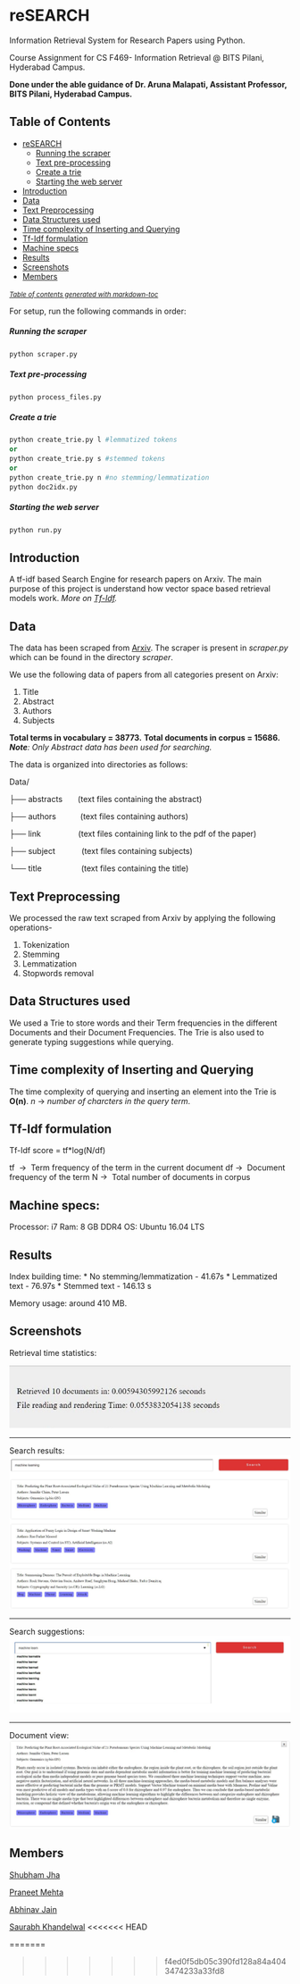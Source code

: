 # reSEARCH
Information Retrieval System for Research Papers using Python.

Course Assignment for CS F469- Information Retrieval @ BITS Pilani, Hyderabad Campus.

**Done under the able guidance of Dr. Aruna Malapati, Assistant Professor, BITS Pilani, Hyderabad Campus.**

## Table of Contents
 * [reSEARCH](#research)
    * [Running the scraper](#running-the-scraper)
    * [Text pre-processing](#text-pre-processing)
    * [Create a trie](#create-a-trie)
    * [Starting the web server](#starting-the-web-server)
  * [Introduction](#introduction)
  * [Data](#data)
  * [Text Preprocessing](#text-preprocessing)
  * [Data Structures used](#data-structures-used)
  * [Time complexity of Inserting and Querying](#time-complexity-of-inserting-and-querying)
  * [Tf-Idf formulation](#tf-idf-formulation)
  * [Machine specs](#machine-specs)
  * [Results](#results)
  * [Screenshots](#screenshots)
  * [Members](#members)

<small><i><a href='http://ecotrust-canada.github.io/markdown-toc/'>Table of contents generated with markdown-toc</a></i></small>

For setup, run the following commands in order:

##### Running the scraper
```python
python scraper.py
```
##### Text pre-processing
```python
python process_files.py
```
##### Create a trie
```python
python create_trie.py l #lemmatized tokens
or
python create_trie.py s #stemmed tokens
or
python create_trie.py n #no stemming/lemmatization
python doc2idx.py 
```
##### Starting the web server
```python
python run.py
```
## Introduction
A tf-idf based Search Engine for research papers on Arxiv. The main purpose of this project is understand how vector space based retrieval models work.
*More on [Tf-Idf](https://en.wikipedia.org/wiki/Tf%E2%80%93idf).*

## Data
The data has been scraped from [Arxiv](https://arxiv.org). The scraper is present in *scraper.py* which can be found in the directory *scraper*.

We use the following data  of papers from all categories present on Arxiv:
1. Title
2. Abstract
3. Authors
4. Subjects

**Total terms in vocabulary = 38773.**
**Total documents in corpus = 15686.**
***Note**: Only Abstract data has been used for searching.*

The data is organized into directories as follows:

Data/

├── abstracts &nbsp;&nbsp;&nbsp;&nbsp;&nbsp;   (text files containing the abstract)

├── authors     &nbsp;&nbsp;&nbsp;&nbsp;&nbsp;&nbsp;&nbsp;&nbsp;&nbsp; (text files containing authors) 

├── link       &nbsp;&nbsp;&nbsp;&nbsp;&nbsp;&nbsp;&nbsp;&nbsp;&nbsp;&nbsp;&nbsp;&nbsp;&nbsp;&nbsp;&nbsp; (text files containing link to the pdf of the paper)

├── subject     &nbsp;&nbsp;&nbsp;&nbsp;&nbsp;&nbsp;&nbsp;&nbsp;&nbsp;&nbsp; (text files containing subjects)

└── title       &nbsp;&nbsp;&nbsp;&nbsp;&nbsp;&nbsp;&nbsp;&nbsp;&nbsp;&nbsp;&nbsp;&nbsp;&nbsp;&nbsp;&nbsp;&nbsp; (text files containing the title) 


## Text Preprocessing
We processed the raw text scraped from Arxiv by applying the following operations-
1. Tokenization
2. Stemming
3. Lemmatization
4. Stopwords removal

## Data Structures used
We used a Trie to store words and their Term frequencies in the different Documents and their Document Frequencies. The Trie is also used to generate typing suggestions while querying.

## Time complexity of Inserting and Querying
The time complexity of querying and inserting an element into the Trie is **O(n)**.
*n* → *number of charcters in the query term*.

## Tf-Idf formulation
Tf-Idf score = tf*log(N/df)

tf &nbsp;→ &nbsp;Term frequency of the term in the current document
df → &nbsp;Document frequency of the term
N → &nbsp;Total number of documents in corpus

## Machine specs:
Processor: i7
Ram: 8 GB DDR4
OS: Ubuntu 16.04 LTS

## Results
Index building time:
    * No stemming/lemmatization - 41.67s
    * Lemmatized text - 76.97s
    * Stemmed text - 146.13 s

Memory usage: around 410 MB.

## Screenshots

Retrieval time statistics:

![alt text][logo]

[logo]: time.JPG "Logo Title Text 2"

---

Search results:
![alt text][logo1]

[logo1]: results.JPG "Logo Title Text 2"

---

Search suggestions:
![alt text][logo2]

[logo2]: suggestions.JPG "Logo Title Text 2"

---

Document view:
![alt text][logo3]

[logo3]: docview.JPG "Logo Title Text 2"

## Members
[Shubham Jha](github.com/shubhamjha97)

[Praneet Mehta](github.com/praneetmehta)

[Abhinav Jain](github.com/abhinav1112)

[Saurabh Khandelwal](http://github.com/stgstg27)
<<<<<<< HEAD

=======
>>>>>>> f4ed0f5db05c390fd128a84a4043474233a33fd8
